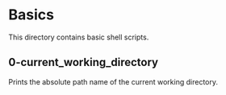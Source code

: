 # Basics
This directory contains basic shell scripts.
## 0-current_working_directory
Prints the absolute path name of the current working directory.
